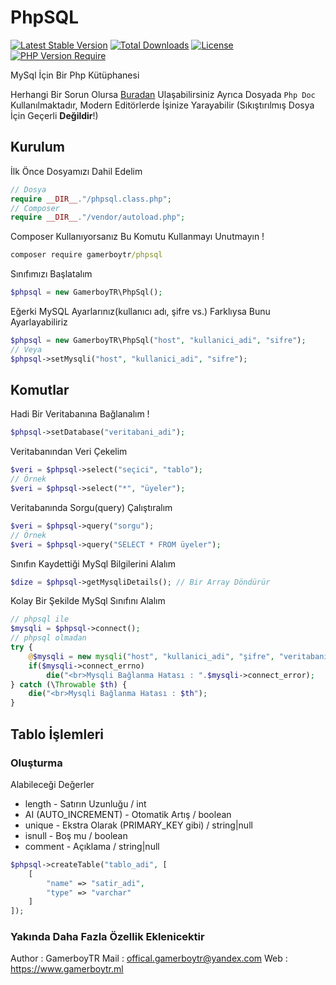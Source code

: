 # PhpSQL

[![Latest Stable Version](http://poser.pugx.org/gamerboytr/phpsql/v)](https://packagist.org/packages/gamerboytr/phpsql) [![Total Downloads](http://poser.pugx.org/gamerboytr/phpsql/downloads)](https://packagist.org/packages/gamerboytr/phpsql) [![License](http://poser.pugx.org/gamerboytr/phpsql/license)](https://packagist.org/packages/gamerboytr/phpsql) [![PHP Version Require](http://poser.pugx.org/gamerboytr/phpsql/require/php)](https://packagist.org/packages/gamerboytr/phpsql)

MySql İçin Bir Php Kütüphanesi

Herhangi Bir Sorun Olursa [Buradan](mailto:offical.gamerboytr@yandex.com) Ulaşabilirsiniz
Ayrıca Dosyada `Php Doc` Kullanılmaktadır, Modern Editörlerde İşinize Yarayabilir (Sıkıştırılmış Dosya İçin Geçerli **Değildir**!)

## Kurulum

İlk Önce Dosyamızı Dahil Edelim

```php
// Dosya
require __DIR__."/phpsql.class.php";
// Composer
require __DIR__."/vendor/autoload.php";
```

Composer Kullanıyorsanız Bu Komutu Kullanmayı Unutmayın !

```bat
composer require gamerboytr/phpsql
```

Sınıfımızı Başlatalım

```php
$phpsql = new GamerboyTR\PhpSql();
```

Eğerki MySQL Ayarlarınız(kullanıcı adı, şifre vs.) Farklıysa Bunu Ayarlayabiliriz

```php
$phpsql = new GamerboyTR\PhpSql("host", "kullanici_adi", "sifre");
// Veya
$phpsql->setMysqli("host", "kullanici_adi", "sifre");
```

## Komutlar

Hadi Bir Veritabanına Bağlanalım !

```php
$phpsql->setDatabase("veritabani_adi");
```

Veritabanından Veri Çekelim

```php
$veri = $phpsql->select("seçici", "tablo");
// Örnek
$veri = $phpsql->select("*", "üyeler");
```

Veritabanında Sorgu(query) Çalıştıralım

```php
$veri = $phpsql->query("sorgu");
// Örnek
$veri = $phpsql->query("SELECT * FROM üyeler");
```

Sınıfın Kaydettiği MySql Bilgilerini Alalım

```php
$dize = $phpsql->getMysqliDetails(); // Bir Array Döndürür
```

Kolay Bir Şekilde MySql Sınıfını Alalım

```php
// phpsql ile
$mysqli = $phpsql->connect();
// phpsql olmadan
try {
    @$mysqli = new mysqli("host", "kullanici_adi", "şifre", "veritabanı");
    if($mysqli->connect_errno)
        die("<br>Mysqli Bağlanma Hatası : ".$mysqli->connect_error);
} catch (\Throwable $th) {
    die("<br>Mysqli Bağlanma Hatası : $th");
}
```

## Tablo İşlemleri

### Oluşturma

Alabileceği Değerler

- length - Satırın Uzunluğu / int
- AI (AUTO_INCREMENT) - Otomatik Artış / boolean
- unique - Ekstra Olarak (PRIMARY_KEY gibi) / string|null
- isnull - Boş mu / boolean
- comment - Açıklama / string|null

```php
$phpsql->createTable("tablo_adi", [
    [
        "name" => "satir_adi",
        "type" => "varchar"
    ]
]);
```

### Yakında Daha Fazla Özellik Eklenicektir

Author : GamerboyTR Mail : offical.gamerboytr@yandex.com Web : <https://www.gamerboytr.ml>
